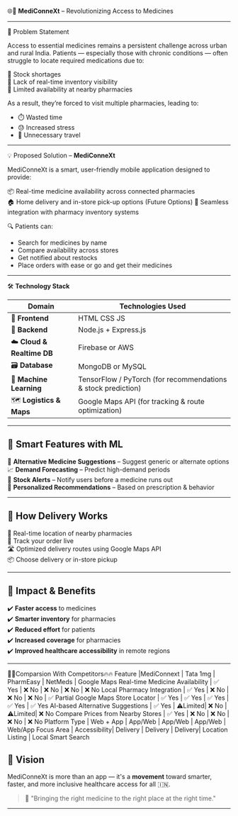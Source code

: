 

🌐💊 **MediConneXt** – Revolutionizing Access to Medicines

---

🧩 Problem Statement

Access to essential medicines remains a persistent challenge across urban and rural India. Patients — especially those with chronic conditions — often struggle to locate required medications due to:

🔄 Stock shortages  
🚫 Lack of real-time inventory visibility  
📍 Limited availability at nearby pharmacies  

As a result, they’re forced to visit multiple pharmacies, leading to:

- ⏱️ Wasted time  
- 😓 Increased stress  
- 🚗 Unnecessary travel  

---

💡 Proposed Solution – **MediConneXt**

MediConneXt is a smart, user-friendly mobile application designed to provide:

📦 Real-time medicine availability across connected pharmacies  
🏠 Home delivery and in-store pick-up options (Future Options) 
🔗 Seamless integration with pharmacy inventory systems  

🔍 Patients can:
- Search for medicines by name  
- Compare availability across stores  
- Get notified about restocks  
- Place orders with ease or go and get their medicines

---

🛠️ **Technology Stack**

| Domain              | Technologies Used |
|---------------------|-------------------|
| 📱 **Frontend**      | HTML CSS JS |React| React Native (cross-platform Android & iOS) |
| 🧠 **Backend**       | Node.js + Express.js |
| ☁️ **Cloud & Realtime DB** | Firebase or AWS |
| 🗃️ **Database**       | MongoDB or MySQL |
| 🤖 **Machine Learning** | TensorFlow / PyTorch (for recommendations & stock prediction) |
| 🗺️ **Logistics & Maps** | Google Maps API (for tracking & route optimization) |

---

## 🤖 **Smart Features with ML**

🔁 **Alternative Medicine Suggestions** – Suggest generic or alternate options  
📈 **Demand Forecasting** – Predict high-demand periods  
🔔 **Stock Alerts** – Notify users before a medicine runs out  
🧬 **Personalized Recommendations** – Based on prescription & behavior

---

## 🚚 **How Delivery Works**

📍 Real-time location of nearby pharmacies  
🛵 Track your order live  
🛣️ Optimized delivery routes using Google Maps API  
📦 Choose delivery or in-store pickup

---

## 🌟 **Impact & Benefits**

✔️ **Faster access** to medicines  
✔️ **Smarter inventory** for pharmacies  
✔️ **Reduced effort** for patients  
✔️ **Increased coverage** for pharmacies  
✔️ **Improved healthcare accessibility** in remote regions  

---
🚀🚀Comparsion With Competitors🔥🔥
Feature                            |MediConnext | Tata 1mg | PharmEasy | NetMeds  | Google Maps
Real-time Medicine Availability    | ✅ Yes     | ❌ No    | ❌ No     | ❌ No   | ❌ No
Local Pharmacy Integration         | ✅ Yes     | ❌ No    | ❌ No     | ❌ No   | ✅ Partial
Google Maps Store Locator          | ✅ Yes     | ✅ Yes   | ✅ Yes    | ✅ Yes  | ✅ Yes
AI-based Alternative Suggestions   | ✅ Yes     | ⚠️Limited| ❌ No     |⚠️Limited| ❌ No
Compare Prices from Nearby Stores  | ✅ Yes     | ❌ No    | ❌ No     | ❌ No   | ❌ No
Platform Type                      | Web + App   | App/Web  | App/Web    | App/Web | Web/App
Focus Area                         | Accessibility| Delivery | Delivery  | Delivery| Location Listing
                                   | Local Smart Search 

## 🔭 **Vision**

MediConneXt is more than an app — it's a **movement** toward smarter, faster, and more inclusive healthcare access for all 🇮🇳.

> 📲 "Bringing the right medicine to the right place at the right time."

---

